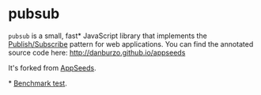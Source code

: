 pubsub
======

`pubsub` is a small, fast\* JavaScript library that implements the [Publish/Subscribe](http://en.wikipedia.org/wiki/Publish%E2%80%93subscribe_pattern) pattern for web applications. You can find the annotated source code here: http://danburzo.github.io/appseeds

It's forked from [AppSeeds](http://github.com/danburzo/appseeds).

\* [Benchmark test](http://jsperf.com/pubish-subscribe-performance).